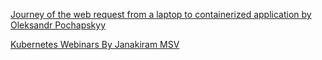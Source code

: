 [Journey of the web request from a laptop to containerized application by Oleksandr Pochapskyy](https://medium.com/@olexandr.pochapskiy/journey-of-the-web-request-from-a-laptop-to-containerized-application-9f6ea4211bb9)

[Kubernetes Webinars By Janakiram MSV](https://www.youtube.com/playlist?list=PLF3s2WICJlqOiymMaTLjwwHz-MSVbtJPQ)
